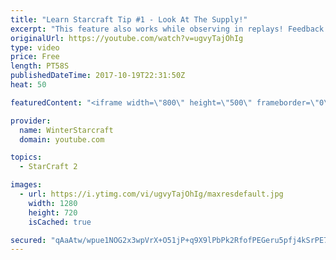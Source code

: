 ```yaml
---
title: "Learn Starcraft Tip #1 - Look At The Supply!"
excerpt: "This feature also works while observing in replays! Feedback and tip suggestions are appreciated :)"
originalUrl: https://youtube.com/watch?v=ugvyTajOhIg
type: video
price: Free
length: PT58S
publishedDateTime: 2017-10-19T22:31:50Z
heat: 50

featuredContent: "<iframe width=\"800\" height=\"500\" frameborder=\"0\" src=\"https://www.youtube.com/embed/ugvyTajOhIg\" allow=\"accelerometer; autoplay; encrypted-media; gyroscope; picture-in-picture\" allowfullscreen></iframe>"

provider:
  name: WinterStarcraft
  domain: youtube.com

topics:
  - StarCraft 2

images:
  - url: https://i.ytimg.com/vi/ugvyTajOhIg/maxresdefault.jpg
    width: 1280
    height: 720
    isCached: true

secured: "qAaAtw/wpue1NOG2x3wpVrX+O51jP+q9X9lPbPk2RfofPEGeru5pfj4kSrPE75F4Zu1BM7Lf0wE1hu9ourpVRmRq5AF7txFckLUD1S/j5D1D4vjstiHG9nXZpLb7bD3lREnYRaT3ztysO23p3Yy+ZJvjoPMte7SXCckB+vfWrZn6nh417ate3EzQH906b7b6oNyGZAqtchZUQ9FEQMBKS98xCVQzlc5bZhsfVs9FojCHJTWKIRvUUrjtpGwCm8L7eX+d0a0rDWBGPtzlGiCztssjXeHj+HNXp1LCTNYjowxdijR6jo7ZI0Gm/B35WyYlQHln/sXx08bxcYpW1HymrxmPQB4xYCa8EhdqtQqXELijkNKFdPA5GQzZBPH+KHQtc2gO+zSaxE/Cw8dYYnOXCISorh2ha+KqKACgKLDpHJU=;UwvYC1Dm5nMRnDK9ZCczkA=="
---
```


